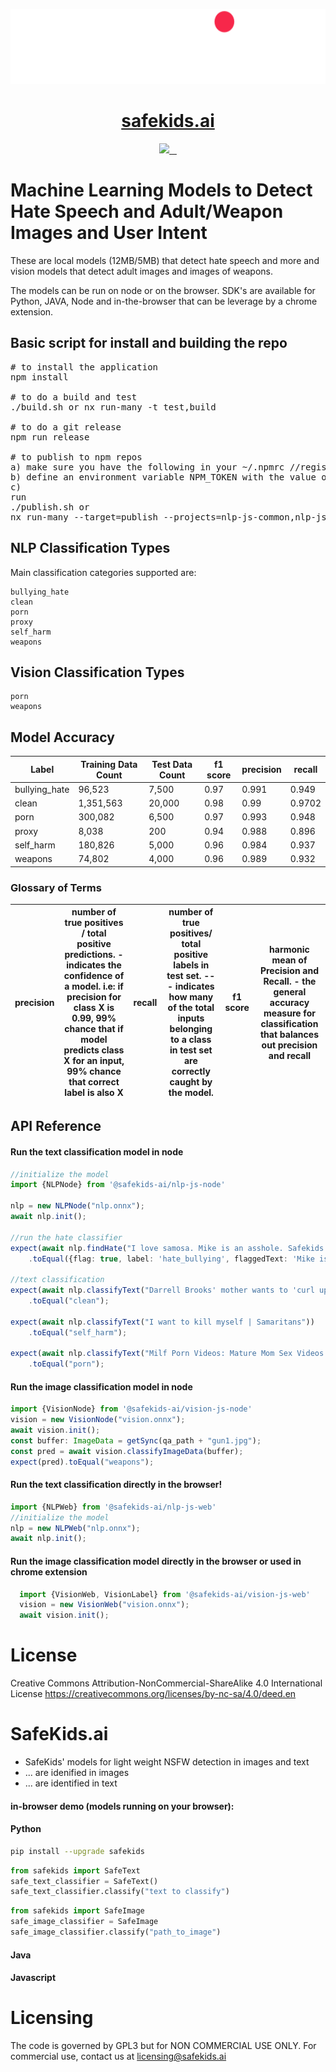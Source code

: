 <p align="center">
  <a href="https://safekids.ai">
    <picture>
      <source media="(prefers-color-scheme: dark)" srcset="logo.png">
      <img src="logo.png" height="120">
    </picture>
    <h1 align="center">safekids.ai</h1>
  </a>
</p>

<p align="center">
  <a aria-label="Safekids logo" href="https://safekids.ai">
    <img src="https://img.shields.io/badge/MADE%20BY%20SafeKids-000000.svg?style=for-the-badge&logo=Safekids&labelColor=000">
  </a>
  <a aria-label="NPM version" href="https://www.npmjs.com/package/safekids-ai">
    <img alt="" src="https://img.shields.io/npm/v/next.svg?style=for-the-badge&labelColor=000000">
  </a>
  <a aria-label="License" href="https://creativecommons.org/licenses/by-nc-sa/4.0/deed.en">
    <img alt="" src="https://img.shields.io/npm/l/next.svg?style=for-the-badge&labelColor=000000">
  </a>
  <a aria-label="Join the community on GitHub" href="https://github.com/safekids-ai/ml-models/discussions">
    <img alt="" src="https://img.shields.io/badge/Join%20the%20community-blueviolet.svg?style=for-the-badge&logo=Next.js&labelColor=000000&logoWidth=20">
  </a>
</p>

# Machine Learning Models to Detect Hate Speech and Adult/Weapon Images and User Intent

These are local models (12MB/5MB) that detect hate speech and more and vision models that detect adult images and images of weapons.

The models can be run on node or on the browser. SDK's are available for Python, JAVA, Node and in-the-browser that can be leverage by a chrome extension.

## Basic script for install and building the repo
<pre>
# to install the application
npm install

# to do a build and test
./build.sh or nx run-many -t test,build

# to do a git release
npm run release

# to publish to npm repos
a) make sure you have the following in your ~/.npmrc //registry.npmjs.org/:_authToken=${NPM_TOKEN}
b) define an environment variable NPM_TOKEN with the value of the token
c) 
run
./publish.sh or 
nx run-many --target=publish --projects=nlp-js-common,nlp-js-node,nlp-js-web,vision-js-common,vision-js-node,vision-js-web,ml-demo --parallel=false
</pre>

## NLP Classification Types
Main classification categories supported are:

    bullying_hate
    clean
    porn
    proxy
    self_harm
    weapons

## Vision Classification Types
    porn
    weapons

## Model Accuracy
| Label | Training Data Count | Test Data Count | f1 score | precision | recall |
|---|---|---|---|---|---|
| bullying_hate | 96,523 | 7,500 | 0.97 | 0.991 | 0.949 |
| clean | 1,351,563 | 20,000 | 0.98 | 0.99 | 0.9702 |
| porn | 300,082 | 6,500 | 0.97 | 0.993 | 0.948 |
| proxy | 8,038 | 200 | 0.94 | 0.988 | 0.896 |
| self_harm | 180,826 | 5,000 | 0.96 | 0.984 | 0.937 |
| weapons | 74,802 | 4,000 | 0.96 | 0.989 | 0.932 |

### Glossary of Terms
| precision | number of true positives / total positive predictions. - indicates the confidence of a model. i.e: if precision for class X is 0.99, 99% chance that if model predicts class X for an input, 99% chance that correct label is also X | recall | number of true positives/ total positive  labels in test set. --- indicates how many of the total inputs belonging to a class in test set are correctly caught by the model. | f1 score | harmonic mean of Precision and  Recall. - the general accuracy measure for classification that balances out precision and recall |
|---|---|---|---|---|---|

## API Reference

#### Run the text classification model in node

```typescript
//initialize the model
import {NLPNode} from '@safekids-ai/nlp-js-node'

nlp = new NLPNode("nlp.onnx");
await nlp.init();

//run the hate classifier
expect(await nlp.findHate("I love samosa. Mike is an asshole. Safekids is awesome!"))
    .toEqual({flag: true, label: 'hate_bullying', flaggedText: 'Mike is an asshole.'});

//text classification
expect(await nlp.classifyText("Darrell Brooks' mother wants to 'curl up and die' after verdict | FOX6 News Milwaukee"))
    .toEqual("clean");

expect(await nlp.classifyText("I want to kill myself | Samaritans"))
    .toEqual("self_harm");

expect(await nlp.classifyText("Milf Porn Videos: Mature Mom Sex Videos - RedTube.com"))
    .toEqual("porn");

```
#### Run the image classification model in node

```typescript
import {VisionNode} from '@safekids-ai/vision-js-node'
vision = new VisionNode("vision.onnx");
await vision.init();
const buffer: ImageData = getSync(qa_path + "gun1.jpg");
const pred = await vision.classifyImageData(buffer);
expect(pred).toEqual("weapons");
```

#### Run the text classification directly in the browser!
```typescript
import {NLPWeb} from '@safekids-ai/nlp-js-web'
//initialize the model
nlp = new NLPWeb("nlp.onnx");
await nlp.init();
```
#### Run the image classification model directly in the browser or used in chrome extension

```typescript
  import {VisionWeb, VisionLabel} from '@safekids-ai/vision-js-web'
  vision = new VisionWeb("vision.onnx");
  await vision.init();
```


# License
Creative Commons Attribution-NonCommercial-ShareAlike 4.0 International License
https://creativecommons.org/licenses/by-nc-sa/4.0/deed.en

# SafeKids.ai

- SafeKids' models for light weight NSFW detection in images and text
- ... are idenified in images
- ... are identified in text

#### in-browser demo (models running on your browser):

#### Python

```bash
pip install --upgrade safekids
```

```python
from safekids import SafeText
safe_text_classifier = SafeText()
safe_text_classifier.classify("text to classify")
```

```python
from safekids import SafeImage
safe_image_classifier = SafeImage
safe_image_classifier.classify("path_to_image")
```


#### Java


#### Javascript



# Licensing
The code is governed by GPL3 but for NON COMMERCIAL USE ONLY. For commercial use, contact us at licensing@safekids.ai
